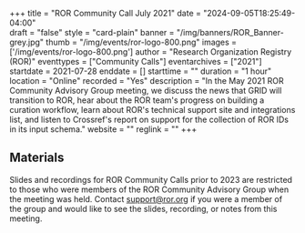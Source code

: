 +++
title = "ROR Community Call July 2021" 
date = "2024-09-05T18:25:49-04:00"  
draft = "false" 
style = "card-plain" 
banner = "/img/banners/ROR_Banner-grey.jpg" 
thumb = "/img/events/ror-logo-800.png" 
images = ['/img/events/ror-logo-800.png']
author = "Research Organization Registry (ROR)" 
eventtypes = ["Community Calls"]
eventarchives = ["2021"]
startdate = 2021-07-28
enddate = []
starttime = ""
duration = "1 hour"
location = "Online"
recorded = "Yes"
description = "In the May 2021 ROR Community Advisory Group meeting, we discuss the news that GRID will transition to ROR, hear about the ROR team's progress on building a curation workflow, learn about ROR's technical support site and integrations list, and listen to Crossref's report on support for the collection of ROR IDs in its input schema."
website = ""
reglink = ""
+++

## Materials 

Slides and recordings for ROR Community Calls prior to 2023 are restricted to those who were members of the ROR Community Advisory Group when the meeting was held. Contact support@ror.org if you were a member of the group and would like to see the slides, recording, or notes from this meeting.  
